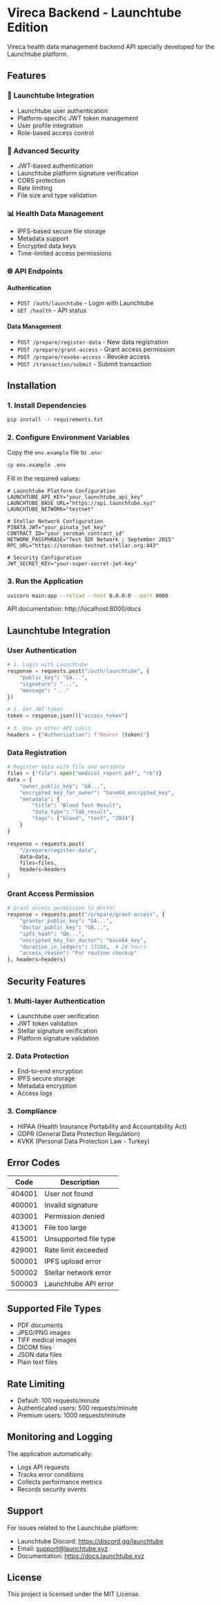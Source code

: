 # Vireca Backend - Launchtube Edition

Vireca health data management backend API specially developed for the Launchtube platform.

## Features

### 🚀 Launchtube Integration
- Launchtube user authentication
- Platform-specific JWT token management
- User profile integration
- Role-based access control

### 🔐 Advanced Security
- JWT-based authentication
- Launchtube platform signature verification
- CORS protection
- Rate limiting
- File size and type validation

### 📊 Health Data Management
- IPFS-based secure file storage
- Metadata support
- Encrypted data keys
- Time-limited access permissions

### 🌐 API Endpoints

#### Authentication
- `POST /auth/launchtube` - Login with Launchtube
- `GET /health` - API status

#### Data Management
- `POST /prepare/register-data` - New data registration
- `POST /prepare/grant-access` - Grant access permission
- `POST /prepare/revoke-access` - Revoke access
- `POST /transaction/submit` - Submit transaction

## Installation

### 1. Install Dependencies

```bash
pip install -r requirements.txt
```

### 2. Configure Environment Variables

Copy the `env.example` file to `.env`:

```bash
cp env.example .env
```

Fill in the required values:

```env
# Launchtube Platform Configuration
LAUNCHTUBE_API_KEY="your_launchtube_api_key"
LAUNCHTUBE_BASE_URL="https://api.launchtube.xyz"
LAUNCHTUBE_NETWORK="testnet"

# Stellar Network Configuration
PINATA_JWT="your_pinata_jwt_key"
CONTRACT_ID="your_soroban_contract_id"
NETWORK_PASSPHRASE="Test SDF Network ; September 2015"
RPC_URL="https://soroban-testnet.stellar.org:443"

# Security Configuration
JWT_SECRET_KEY="your-super-secret-jwt-key"
```

### 3. Run the Application

```bash
uvicorn main:app --reload --host 0.0.0.0 --port 8000
```

API documentation: http://localhost:8000/docs

## Launchtube Integration

### User Authentication

```python
# 1. Login with Launchtube
response = requests.post("/auth/launchtube", {
    "public_key": "GA...",
    "signature": "...",
    "message": "..."
})

# 2. Get JWT token
token = response.json()["access_token"]

# 3. Use in other API calls
headers = {"Authorization": f"Bearer {token}"}
```

### Data Registration

```python
# Register data with file and metadata
files = {"file": open("medical_report.pdf", "rb")}
data = {
    "owner_public_key": "GA...",
    "encrypted_key_for_owner": "base64_encrypted_key",
    "metadata": {
        "title": "Blood Test Result",
        "data_type": "lab_result",
        "tags": ["blood", "test", "2024"]
    }
}

response = requests.post(
    "/prepare/register-data", 
    data=data, 
    files=files,
    headers=headers
)
```

### Grant Access Permission

```python
# Grant access permission to doctor
response = requests.post("/prepare/grant-access", {
    "granter_public_key": "GA...",
    "doctor_public_key": "GB...",
    "ipfs_hash": "Qm...",
    "encrypted_key_for_doctor": "base64_key",
    "duration_in_ledgers": 17280,  # 24 hours
    "access_reason": "For routine checkup"
}, headers=headers)
```

## Security Features

### 1. Multi-layer Authentication
- Launchtube user verification
- JWT token validation
- Stellar signature verification
- Platform signature validation

### 2. Data Protection
- End-to-end encryption
- IPFS secure storage
- Metadata encryption
- Access logs

### 3. Compliance
- HIPAA (Health Insurance Portability and Accountability Act)
- GDPR (General Data Protection Regulation) 
- KVKK (Personal Data Protection Law - Turkey)

## Error Codes

| Code | Description |
|-----|----------|
| 404001 | User not found |
| 400001 | Invalid signature |
| 403001 | Permission denied |
| 413001 | File too large |
| 415001 | Unsupported file type |
| 429001 | Rate limit exceeded |
| 500001 | IPFS upload error |
| 500002 | Stellar network error |
| 500003 | Launchtube API error |

## Supported File Types

- PDF documents
- JPEG/PNG images
- TIFF medical images
- DICOM files
- JSON data files
- Plain text files

## Rate Limiting

- Default: 100 requests/minute
- Authenticated users: 500 requests/minute
- Premium users: 1000 requests/minute

## Monitoring and Logging

The application automatically:
- Logs API requests
- Tracks error conditions
- Collects performance metrics
- Records security events

## Support

For issues related to the Launchtube platform:
- Launchtube Discord: https://discord.gg/launchtube
- Email: support@launchtube.xyz
- Documentation: https://docs.launchtube.xyz

## License

This project is licensed under the MIT License. 